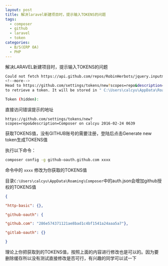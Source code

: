 ```yaml
---
layout: post
title: 解决laravel新建项目时，提示输入TOKENS的问题
tags:
  - composer
  - github
  - laravel
  - token
categories:
  - B/S(ERP OA)
  - PHP
---
```


解决LARAVEL新建项目时，提示输入TOKENS的问题
``` bash
Could not fetch https://api.github.com/repos/RobinHerbots/jquery.inputmask/commits/b8f06eef3ccf9b8009607f30d47f66133670afc2, please create a GitHub OAuth token to go over the API rate limit
<!--more-->
Head to https://github.com/settings/tokens/new?scopes=repo&description=Composer on calcyu 2016-02-24 0639
to retrieve a token. It will be stored in " C:\Users\calcyu\AppData\Roaming\Composer\auth.json" for future use by Composer.

Token (hidden):
```
直接访问错误提示的地址
```
https://github.com/settings/tokens/new?scopes=repo&description=Composer on calcyu 2016-02-24 0639
```
获取TOKENS值，没有GITHUB账号的需要注册，登陆后点击Generate new token生成TOKENS值

执行以下命令：
``` bash
composer config -g github-oauth.github.com xxxx
```
命令中的 ```xxxx``` 修改为你获取的TOKENS值


目录```C:\Users\calcyu\AppData\Roaming\Composer```中的auth.json会增加github授权的TOKENS值

``` json
{

"http-basic": {},

"github-oauth": {

"github.com": "286e574371121ae8bad1c4bf1541a24aaa5a7"},

"gitlab-oauth": {}

}
```
理论上你把获取到的TOKENS值，按照上面的内容进行修改也是可以的。因为要删除缓存所以没有测试直接修改是否可行，有兴趣的同学可以试一下
